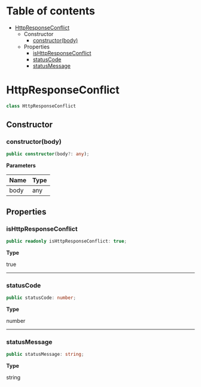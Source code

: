 # Table of contents

* [HttpResponseConflict][ClassDeclaration-17]
    * Constructor
        * [constructor(body)][Constructor-17]
    * Properties
        * [isHttpResponseConflict][PropertyDeclaration-39]
        * [statusCode][PropertyDeclaration-40]
        * [statusMessage][PropertyDeclaration-41]

# HttpResponseConflict

```typescript
class HttpResponseConflict
```
## Constructor

### constructor(body)

```typescript
public constructor(body?: any);
```

**Parameters**

| Name | Type |
| ---- | ---- |
| body | any  |

## Properties

### isHttpResponseConflict

```typescript
public readonly isHttpResponseConflict: true;
```

**Type**

true

----------

### statusCode

```typescript
public statusCode: number;
```

**Type**

number

----------

### statusMessage

```typescript
public statusMessage: string;
```

**Type**

string

[ClassDeclaration-17]: httpresponseconflict.md#httpresponseconflict
[Constructor-17]: httpresponseconflict.md#constructorbody
[PropertyDeclaration-39]: httpresponseconflict.md#ishttpresponseconflict
[PropertyDeclaration-40]: httpresponseconflict.md#statuscode
[PropertyDeclaration-41]: httpresponseconflict.md#statusmessage